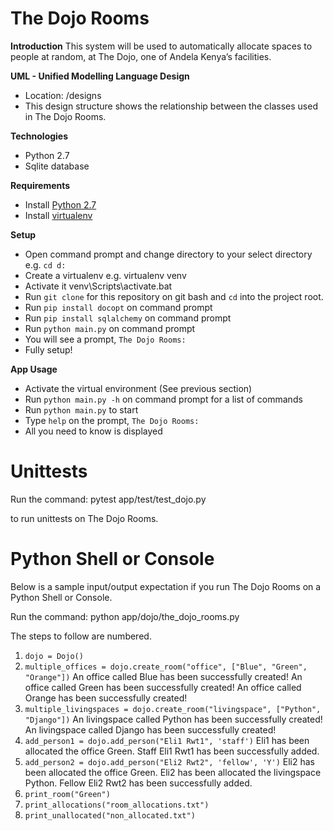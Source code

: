 # The Dojo Rooms

**Introduction**
This system will be used to automatically allocate spaces to people at random, at The Dojo, one of Andela Kenya’s facilities.

**UML - Unified Modelling Language Design**
* Location: /designs
* This design structure shows the relationship between the classes used in The Dojo Rooms.

**Technologies**
* Python 2.7
* Sqlite database

**Requirements**
* Install [Python 2.7](https://www.python.org/downloads/)
* Install [virtualenv](http://docs.python-guide.org/en/latest/dev/virtualenvs/)

**Setup**
* Open command prompt and change directory to your select directory e.g. `cd d:`
* Create a virtualenv e.g. virtualenv venv
* Activate it venv\Scripts\activate.bat
* Run `git clone` for this repository on git bash and `cd` into the project root.
* Run `pip install docopt` on command prompt
* Run `pip install sqlalchemy` on command prompt
* Run `python main.py` on command prompt
* You will see a prompt, `The Dojo Rooms: `
* Fully setup!

**App Usage**
* Activate the virtual environment (See previous section)
* Run `python main.py -h` on command prompt for a list of commands
* Run `python main.py` to start
* Type `help` on the prompt, `The Dojo Rooms: `
* All you need to know is displayed


Unittests
=========
Run the command:
pytest app/test/test_dojo.py

to run unittests on The Dojo Rooms.


Python Shell or Console
=======================
Below is a sample input/output expectation if you run The Dojo Rooms
on a Python Shell or Console.

Run the command:
python app/dojo/the_dojo_rooms.py

The steps to follow are numbered.

1. `dojo = Dojo()`
2.  `multiple_offices = dojo.create_room("office", ["Blue", "Green", "Orange"])`
An office called Blue has been successfully created!
An office called Green has been successfully created!
An office called Orange has been successfully created!
3.  `multiple_livingspaces = dojo.create_room("livingspace", ["Python", "Django"])`
An livingspace called Python has been successfully created!
An livingspace called Django has been successfully created!
4.  `add_person1 = dojo.add_person("Eli1 Rwt1", 'staff')`
Eli1 has been allocated the office Green.
Staff Eli1 Rwt1 has been successfully added.
5.  `add_person2 = dojo.add_person("Eli2 Rwt2", 'fellow', 'Y')`
Eli2 has been allocated the office Green.
Eli2 has been allocated the livingspace Python.
Fellow Eli2 Rwt2 has been successfully added.
6.  `print_room("Green")`
7.  `print_allocations("room_allocations.txt")`
8.  `print_unallocated("non_allocated.txt")`
